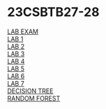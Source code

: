 # 23CSBTB27-28
<a href="https://github.com/saikarthik34/23CSBTB27-28/blob/main/LAB_EXAM.ipynb">LAB EXAM</a><br/>
<a href="https://github.com/saikarthik34/23CSBTB27-28/blob/main/LAB-01.ipynb">LAB 1</a><br/>
<a href="https://github.com/saikarthik34/23CSBTB27-28/blob/main/LAB-02.ipynb">LAB 2</a><br/>
<a href="https://github.com/saikarthik34/23CSBTB27-28/blob/main/LAB-03.ipynb">LAB 3</a><br/>
<a href="https://github.com/saikarthik34/23CSBTB27-28/blob/main/LAB-04.ipynb">LAB 4</a><br/>
<a href="https://github.com/saikarthik34/23CSBTB27-28/blob/main/LAB-05.ipynb">LAB 5</a><br/>
<a href="https://github.com/saikarthik34/23CSBTB27-28/blob/main/LAB-06.ipynb">LAB 6</a><br/>
<a href="https://github.com/saikarthik34/23CSBTB27-28/blob/main/LAB_07.ipynb">LAB 7</a><br/>
<a href="https://github.com/saikarthik34/23CSBTB27-28/blob/main/DECISION_TREE.ipynb">DECISION TREE</a><br/>
<a href="https://github.com/saikarthik34/23CSBTB27-28/blob/main/RANDOM_FOREST.ipynb">RANDOM FOREST</a><br/>
